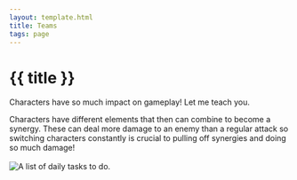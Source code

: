```yaml
---
layout: template.html
title: Teams
tags: page
---
```

# {{ title }}
Characters have so much impact on gameplay! Let me teach you.

<div class="tip1">
Characters have different elements that then can combine to become a synergy. These can deal more damage to an enemy than a regular attack so switching characters constantly is crucial to pulling off synergies and doing so much damage!
<br></br>
<img class="img1" src="..\img\reactChrt.png" alt="A list of daily tasks to do.">
</div>